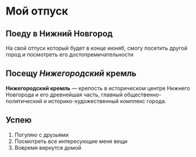 # Мой отпуск

## Поеду в Нижний Новгород
На свой отпуск который будет в конце июняб, смогу посетить другой город и посмотреть его достопремичательности
## Посещу **_Нижегородский_ кремль**

**Нижегородский кремль** — крепость в историческом центре Нижнего Новгорода и его древнейшая часть, главный общественно-политический и историко-художественный комплекс города.
## Успею
1. Погуляю с друзьями
2. Посмотреть все интересующие меня вещи
3. Вовремя вернутся домой